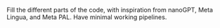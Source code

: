 Fill the different parts of the code, with inspiration from nanoGPT, Meta Lingua, and Meta PAL.
Have minimal working pipelines.